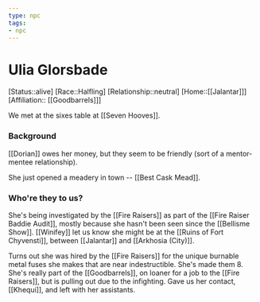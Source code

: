 ```yaml
---
type: npc
tags: 
- npc
---
```


# Ulia Glorsbade
[Status::alive]
[Race::Halfling]
[Relationship::neutral]
[Home::[[Jalantar]]]
[Affiliation:: [[Goodbarrels]]]

We met at the sixes table at [[Seven Hooves]]. 

### Background

[[Dorian]] owes her money, but they seem to be friendly (sort of a mentor-mentee relationship).

She just opened a meadery in town -- [[Best Cask Mead]]. 

### Who're they to us?
She's being investigated by the [[Fire Raisers]] as part of the [[Fire Raiser Baddie Audit]], mostly because she hasn't been seen since the [[Bellisme Show]]. [[Winifey]] let us know she might be at the [[Ruins of Fort Chyvensti]], between [[Jalantar]] and [[Arkhosia (City)]]. 

Turns out she was hired by the [[Fire Raisers]] for the unique burnable metal fuses she makes that are near indestructible. She's made them 8. She's really part of the [[Goodbarrels]], on loaner for a job to the [[Fire Raisers]], but is pulling out due to the infighting. Gave us her contact, [[Khequi]], and left with her assistants. 

